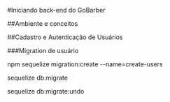 


#Iniciando back-end do GoBarber

##Ambiente e conceitos

##Cadastro e Autenticação de Usuários

###Migration de usuário

npm sequelize migration:create --name=create-users

sequelize db:migrate

sequelize db:migrate:undo

